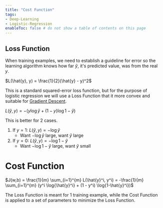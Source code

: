```yaml
---
title: "Cost Function"
tags:
- Deep-Learning
- Logistic-Regression
enableToc: false # do not show a table of contents on this page
---
```

## Loss Function
When training examples, we need to establish a guideline for error so the learning algorithm knows how far $\hat{y}$, it's predicted value, was from the real $y$.

$L(\hat{y}, y) = \frac{1}{2}(\hat{y} - y)^2$

This is a standard squared-error loss function, but for the purpose of logistic regression we will use a Loss Function that it more convex and suitable for [Gradient Descent](notes/Gradient%20Descent.md).

$L(\hat{y}, y) = -(y \log{\hat{y}} + (1 - y) \log{1-\hat{y}})$

This is better for 2 cases.
1. If $y = 1$: $L(\hat{y}, y) = -\log{\hat{y}}$
	- Want $-\log{\hat{y}}$ large, want $\hat{y}$ large
2. If $y = 0$: $L(\hat{y}, y) = -\log{1 - \hat{y}}$
	- Want $- \log{1 - \hat{y}}$ large, want $\hat{y}$ small
# Cost Function
$J(w,b) = \frac{1}{m} \sum_{i=1}^{m} L(\hat{y}^i, y^i) = -\frac{1}{m} \sum_{i=1}^{m} (y^i \log{\hat{y}^i} + (1 - y^i) \log{1-\hat{y}^i})$

The Loss Function is meant for 1 training example, while the Cost Function is applied to a set of parameters to minimize the Loss Function.